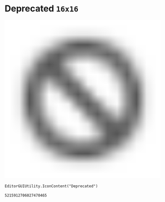# Deprecated `16x16`
<img src="/img/Deprecated.png" width=512 height=512>

``` CSharp
EditorGUIUtility.IconContent("Deprecated")
```
```
5215912706027470465
```
